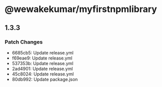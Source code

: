 # @wewakekumar/myfirstnpmlibrary

## 1.3.3

### Patch Changes

- 6685cb5: Update release.yml
- f69eae9: Update release.yml
- 537353b: Update release.yml
- 2ad4901: Update release.yml
- 45c8024: Update release.yml
- 80db992: Update package.json
